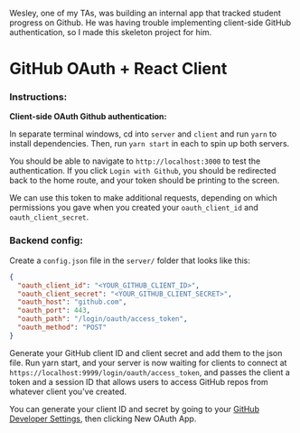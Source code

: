 Wesley, one of my TAs, was building an internal app that tracked student progress on Github. He was having trouble implementing client-side GitHub authentication, so I made this skeleton project for him.

# GitHub OAuth + React Client

### Instructions:

**Client-side OAuth Github authentication:**

In separate terminal windows, cd into `server` and `client` and run `yarn` to install dependencies. Then, run `yarn start` in each to spin up both servers.

You should be able to navigate to `http://localhost:3000` to test the authentication. If you click `Login with Github`, you should be redirected back to the home route, and your token should be printing to the screen.

We can use this token to make additional requests, depending on which permissions you gave when you created your `oauth_client_id` and `oauth_client_secret`.

### Backend config:

Create a `config.json` file in the `server/` folder that looks like this:

```json
{
  "oauth_client_id": "<YOUR_GITHUB_CLIENT_ID>",
  "oauth_client_secret": "<YOUR_GITHUB_CLIENT_SECRET>",
  "oauth_host": "github.com",
  "oauth_port": 443,
  "oauth_path": "/login/oauth/access_token",
  "oauth_method": "POST"
}
```

Generate your GitHub client ID and client secret and add them to the json file. Run yarn start, and your server is now waiting for clients to connect at `https://localhost:9999/login/oauth/access_token`, and passes the client a token and a session ID that allows users to access GitHub repos from whatever client you've created.

You can generate your client ID and secret by going to your [GitHub Developer Settings](https://github.com/settings/developers), then clicking New OAuth App.

